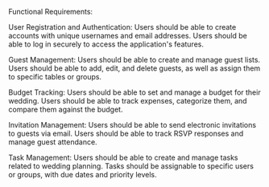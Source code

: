 Functional Requirements:

User Registration and Authentication:
Users should be able to create accounts with unique usernames and email addresses.
Users should be able to log in securely to access the application's features.

Guest Management:
Users should be able to create and manage guest lists.
Users should be able to add, edit, and delete guests, as well as assign them to specific tables or groups.

Budget Tracking:
Users should be able to set and manage a budget for their wedding.
Users should be able to track expenses, categorize them, and compare them against the budget.

Invitation Management:
Users should be able to send electronic invitations to guests via email.
Users should be able to track RSVP responses and manage guest attendance.

Task Management:
Users should be able to create and manage tasks related to wedding planning.
Tasks should be assignable to specific users or groups, with due dates and priority levels.
